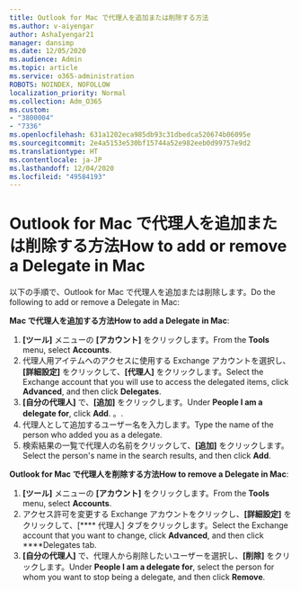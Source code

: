 ```yaml
---
title: Outlook for Mac で代理人を追加または削除する方法
ms.author: v-aiyengar
author: AshaIyengar21
manager: dansimp
ms.date: 12/05/2020
ms.audience: Admin
ms.topic: article
ms.service: o365-administration
ROBOTS: NOINDEX, NOFOLLOW
localization_priority: Normal
ms.collection: Adm_O365
ms.custom:
- "3800004"
- "7336"
ms.openlocfilehash: 631a1202eca985db93c31dbedca520674b06095e
ms.sourcegitcommit: 2e4a5153e530bf15744a52e982eeb0d99757e9d2
ms.translationtype: HT
ms.contentlocale: ja-JP
ms.lasthandoff: 12/04/2020
ms.locfileid: "49584193"
---
```

# <a name="how-to-add-or-remove-a-delegate-in-mac"></a><span data-ttu-id="39ed6-102">Outlook for Mac で代理人を追加または削除する方法</span><span class="sxs-lookup"><span data-stu-id="39ed6-102">How to add or remove a Delegate in Mac</span></span>

<span data-ttu-id="39ed6-103">以下の手順で、Outlook for Mac で代理人を追加または削除します。</span><span class="sxs-lookup"><span data-stu-id="39ed6-103">Do the following to add or remove a Delegate in Mac:</span></span>

<span data-ttu-id="39ed6-104">**Mac で代理人を追加する方法**</span><span class="sxs-lookup"><span data-stu-id="39ed6-104">**How to add a Delegate in Mac**:</span></span>

1. <span data-ttu-id="39ed6-105">**[ツール]** メニューの **[アカウント]** をクリックします。</span><span class="sxs-lookup"><span data-stu-id="39ed6-105">From the **Tools** menu, select **Accounts**.</span></span>
1. <span data-ttu-id="39ed6-106">代理人用アイテムへのアクセスに使用する Exchange アカウントを選択し、**[詳細設定]** をクリックして、**[代理人]** をクリックします。</span><span class="sxs-lookup"><span data-stu-id="39ed6-106">Select the Exchange account that you will use to access the delegated items, click **Advanced**, and then click **Delegates**.</span></span>
1. <span data-ttu-id="39ed6-107">**[自分の代理人]** で、**[追加]** をクリックします。</span><span class="sxs-lookup"><span data-stu-id="39ed6-107">Under **People I am a delegate for**, click **Add**.</span></span> <span data-ttu-id="39ed6-108">。</span><span class="sxs-lookup"><span data-stu-id="39ed6-108">.</span></span>
1. <span data-ttu-id="39ed6-109">代理人として追加するユーザー名を入力します。</span><span class="sxs-lookup"><span data-stu-id="39ed6-109">Type the name of the person who added you as a delegate.</span></span>
1. <span data-ttu-id="39ed6-110">検索結果の一覧で代理人の名前をクリックして、**[追加]** をクリックします。</span><span class="sxs-lookup"><span data-stu-id="39ed6-110">Select the person's name in the search results, and then click **Add**.</span></span>
 
<span data-ttu-id="39ed6-111">**Outlook for Mac で代理人を削除する方法**</span><span class="sxs-lookup"><span data-stu-id="39ed6-111">**How to remove a Delegate in Mac**:</span></span>

1. <span data-ttu-id="39ed6-112">**[ツール]** メニューの **[アカウント]** をクリックします。</span><span class="sxs-lookup"><span data-stu-id="39ed6-112">From the **Tools** menu, select **Accounts**.</span></span>
1. <span data-ttu-id="39ed6-113">アクセス許可を変更する Exchange アカウントをクリックし、**[詳細設定]** をクリックして、[\*\*\*\* 代理人] タブをクリックします。</span><span class="sxs-lookup"><span data-stu-id="39ed6-113">Select the Exchange account that you want to change, click **Advanced**, and then click \*\*\*\*Delegates tab.</span></span>
1. <span data-ttu-id="39ed6-114">**[自分の代理人]** で、代理人から削除したいユーザーを選択し、**[削除]** をクリックします。</span><span class="sxs-lookup"><span data-stu-id="39ed6-114">Under **People I am a delegate for**, select the person for whom you want to stop being a delegate, and then click **Remove**.</span></span>
